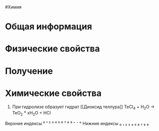 #Химия 
# Общая информация
# Физические свойства
# Получение
# Химические свойства
1. При гидролизе образует гидрат [[Диоксид теллура]]
																TeCl<sub>4</sub> + H<sub>2</sub>O → TeO<sub>2</sub> * xH<sub>2</sub>O + HCl

Верхние индексы ⁰ ¹ ² ³ ⁴ ⁵ ⁶ ⁷ ⁸ ⁹ ⁺ ⁻ °
Нижние индексы ₀ ₁ ₂ ₃ ₄ ₅ ₆ ₇ ₈ ₉ 
